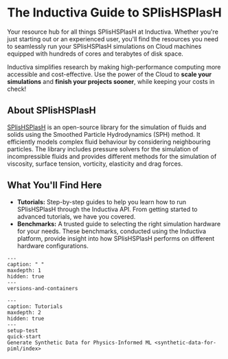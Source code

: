 # The Inductiva Guide to SPlisHSPlasH
Your resource hub for all things SPlisHSPlasH at Inductiva. Whether you're just starting out or an experienced user, you'll find the resources you need to seamlessly run your SPlisHSPlasH simulations on Cloud machines equipped with hundreds of cores and terabytes of disk space.

Inductiva simplifies research by making high-performance computing more accessible and cost-effective. Use the power of the Cloud to **scale your simulations** and **finish your projects sooner**, while keeping your costs in check! 

## About SPlisHSPlasH
[SPlisHSPlasH](https://splishsplash.physics-simulation.org) is an open-source library for the simulation of fluids and solids using the Smoothed Particle Hydrodynamics (SPH) method. It efficiently models complex fluid behaviour by considering neighbouring particles. The library includes pressure solvers for the simulation of incompressible fluids and provides different methods for the simulation of viscosity, surface tension, vorticity, elasticity and drag forces.

## What You'll Find Here
- **Tutorials:** Step-by-step guides to help you learn how to run SPlisHSPlasH through the Inductiva API. From getting started to advanced tutorials, we have you covered.
- **Benchmarks:** A trusted guide to selecting the right simulation hardware for your needs. These benchmarks, conducted using the Inductiva platform, provide insight into how SPlisHSPlasH performs on different hardware configurations.

```{toctree}
---
caption: " "
maxdepth: 1
hidden: true
---
versions-and-containers
```

```{toctree}
---
caption: Tutorials
maxdepth: 2
hidden: true
---
setup-test
quick-start
Generate Synthetic Data for Physics-Informed ML <synthetic-data-for-piml/index>
```
